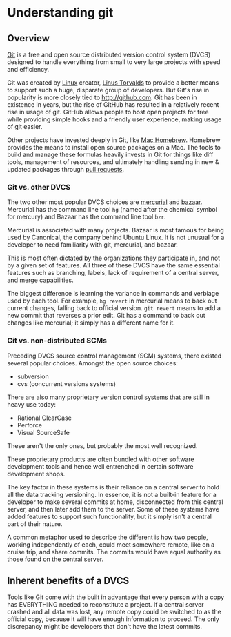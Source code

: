 # Understanding git

## Overview

[Git][git] is a free and open source distributed version control system (DVCS) designed to handle everything from small to very large projects with speed and efficiency.

Git was created by [Linux](http://www.linux.org/) creator, [Linus Torvalds](http://en.wikipedia.org/wiki/Linus_Torvalds) to provide a better means to support such a huge, disparate group of developers. But Git's rise in popularity is more closely tied to http://github.com. Git has been in existence in years, but the rise of GitHub has resulted in a relatively recent rise in usage of git. GitHub allows people to host open projects for free while providing simple hooks and a friendly user experience, making usage of git easier.

Other projects have invested deeply in Git, like [Mac Homebrew](https://github.com/mxcl/homebrew/wiki/Formula-Cookbook#creating-the-diff). Homebrew provides the means to install open source packages on a Mac. The tools to build and manage these formulas heavily invests in Git for things like diff tools, management of resources, and ultimately handling sending in new & updated packages through [pull requests](https://help.github.com/articles/using-pull-requests).

### Git vs. other DVCS

The two other most popular DVCS choices are [mercurial](http://mercurial.selenic.com/) and [bazaar](http://bazaar.canonical.com/en/). Mercurial has the command line tool `hg` (named after the chemical symbol for mercury) and Bazaar has the command line tool `bzr`.

Mercurial is associated with many projects. Bazaar is most famous for being used by Canonical, the company behind Ubuntu Linux. It is not unusual for a developer to need familiarity with git, mercurial, and bazaar. 

This is most often dictated by the organizations they participate in, and not by a given set of features. All three of these DVCS have the same essential features such as branching, labels, lack of requirement of a central server, and merge capabilities.

The biggest difference is learning the variance in commands and verbiage used by each tool. For example, `hg revert`  in mercurial means to back out current changes, falling back to official version. `git revert` means to add a new commit that reverses a prior edit. Git has a command to back out changes like mercurial; it simply has a different name for it.

### Git vs. non-distributed SCMs

Preceding DVCS source control management (SCM) systems, there existed several popular choices. Amongst the open source choices:
- subversion
- cvs (concurrent versions systems)

There are also many proprietary version control systems that are still in heavy use today:
- Rational ClearCase
- Perforce
- Visual SourceSafe

These aren't the only ones, but probably the most well recognized.

These proprietary products are often bundled with other software development tools and hence well entrenched in certain software development shops.

The key factor in these systems is their reliance on a central server to hold all the data tracking versioning. In essence, it is not a built-in feature for a developer to make several commits at home, disconnected from this central server, and then later add them to the server. Some of these systems have added features to support such functionality, but it simply isn't a central part of their nature.

A common metaphor used to describe the different is how two people, working independently of each, could meet somewhere remote, like on a cruise trip, and share commits. The commits would have equal authority as those found on the central server.

## Inherent benefits of a DVCS

Tools like Git come with the built in advantage that every person with a copy has EVERYTHING needed to reconstitute a project. If a central server crashed and all data was lost, any remote copy could be switched to as the official copy, because it will have enough information to proceed. The only discrepancy might be developers that don't have the latest commits.

[git]: http://gitscm.com/ 


